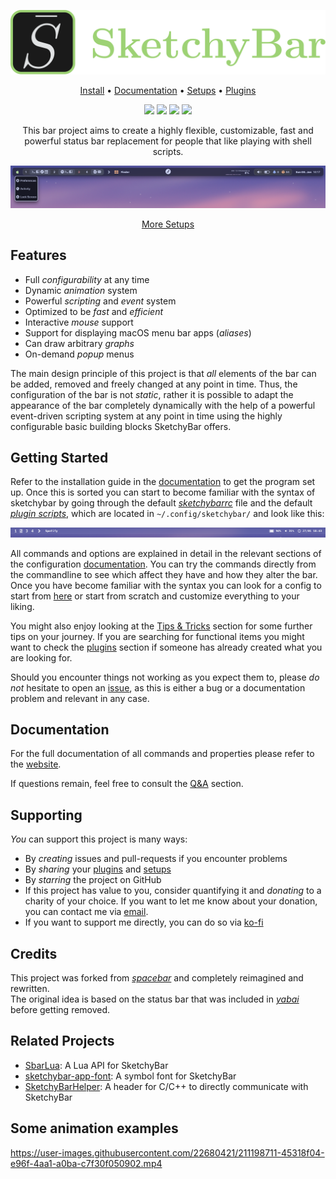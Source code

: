 <p align="center">
  <img src="images/Sbar.svg" />
</p>

<p align="center">
<a href="https://felixkratz.github.io/SketchyBar/setup">Install</a>
<span> • </span>
<a href="https://felixkratz.github.io/SketchyBar/config/bar">Documentation</a> 
<span> • </span> 
<a href="https://github.com/FelixKratz/SketchyBar/discussions/47?sort=top">Setups</a>
<span> • </span> 
<a href="https://github.com/FelixKratz/SketchyBar/discussions/12?sort=top">Plugins</a>
</p>

<p align="center">
<a href="https://opensource.org/licenses/"><img src="https://img.shields.io/badge/License-GPL%20v3-blue.svg"></a>
<a href="https://github.com/FelixKratz/SketchyBar/releases"><img src="https://img.shields.io/github/v/release/FelixKratz/SketchyBar.svg?style=flat&color=orange" /></a>
<a href="https://github.com/FelixKratz/SketchyBar/releases"><img src="https://img.shields.io/github/commits-since/FelixKratz/SketchyBar/latest.svg?color=orange"></a>
<a href="https://en.wikipedia.org/wiki/Free_and_open-source_software"><img src="https://img.shields.io/badge/FOSS-100%25-green.svg?style=flat"></a>
</p>

<p align="center">
This bar project aims to create a highly flexible, customizable, fast and powerful status bar replacement for people that like playing with
shell scripts.
</p>

![](images/example.png)
<p align="center">
<a href="https://github.com/FelixKratz/SketchyBar/discussions/47?sort=top">More Setups</a>
</p>



## Features
* Full *configurability* at any time
* Dynamic *animation* system
* Powerful *scripting* and *event* system
* Optimized to be *fast* and *efficient*
* Interactive *mouse* support
* Support for displaying macOS menu bar apps (*aliases*)
* Can draw arbitrary *graphs*
* On-demand *popup* menus

The main design principle of this project is that *all* elements of the bar can
be added, removed and freely changed at any point in time. Thus, the
configuration of the bar is not *static*, rather it is possible to adapt the
appearance of the bar completely dynamically with the help of a powerful
event-driven scripting system at any point in time using the highly
configurable basic building blocks SketchyBar offers.

## Getting Started
Refer to the installation guide in the [documentation](https://felixkratz.github.io/SketchyBar/setup) to get the program set up.
Once this is sorted you can start to become familiar with the syntax of sketchybar by going through the default [*sketchybarrc*](https://github.com/FelixKratz/SketchyBar/blob/master/sketchybarrc) file and the default [*plugin scripts*](https://github.com/FelixKratz/SketchyBar/blob/master/plugins),
which are located in `~/.config/sketchybar/` and look like this:

![](images/default.png)

All commands and options are explained in detail in the relevant sections
of the configuration [documentation](https://felixkratz.github.io/SketchyBar/config/bar). You can try the commands directly from
the commandline to see which affect they have and how they alter the bar. Once you have become familiar with the syntax you can
look for a config to start from [here](https://github.com/FelixKratz/SketchyBar/discussions/47?sort=top) or start from scratch and customize
everything to your liking.

You might also enjoy looking at the [Tips & Tricks](https://felixkratz.github.io/SketchyBar/config/tricks) section
for some further tips on your journey. If you are searching for functional items you might want to check the
[plugins](https://github.com/FelixKratz/SketchyBar/discussions/12?sort=top) section if someone has already created what you are looking for.

Should you encounter things not working as you expect them to, please *do not* hesitate to open an [issue](https://github.com/FelixKratz/SketchyBar/issues), as
this is either a bug or a documentation problem and relevant in any case.

## Documentation
For the full documentation of all commands and properties please refer to the [website](https://felixkratz.github.io/SketchyBar/config/bar).

If questions remain, feel free to consult the [Q&A](https://github.com/FelixKratz/SketchyBar/discussions/categories/q-a) section.

## Supporting
*You* can support this project is many ways:
- By *creating* issues and pull-requests if you encounter problems
- By *sharing* your [plugins](https://github.com/FelixKratz/SketchyBar/discussions/12) and [setups](https://github.com/FelixKratz/SketchyBar/discussions/47)
- By *starring* the project on GitHub
- If this project has value to you, consider quantifying it and *donating* to a charity of your choice. If you want to let me know about your donation, you
can contact me via [email](mailto:felix.kratz@tu-dortmund.de?Subject=Donation).
- If you want to support me directly, you can do so via [ko-fi](https://ko-fi.com/felixkratz)

## Credits
This project was forked from *[spacebar](https://github.com/cmacrae/spacebar)* and completely reimagined and rewritten. <br>
The original idea is based on the status bar that was included in *[yabai](https://github.com/koekeishiya/yabai)* before getting removed.


## Related Projects
- [SbarLua](https://github.com/FelixKratz/SbarLua): A Lua API for SketchyBar
- [sketchybar-app-font](https://github.com/kvndrsslr/sketchybar-app-font): A symbol font for SketchyBar
- [SketchyBarHelper](https://github.com/FelixKratz/SketchyBarHelper): A header for C/C++ to directly communicate with SketchyBar

## Some animation examples

https://user-images.githubusercontent.com/22680421/211198711-45318f04-e96f-4aa1-a0ba-c7f30f050902.mp4


